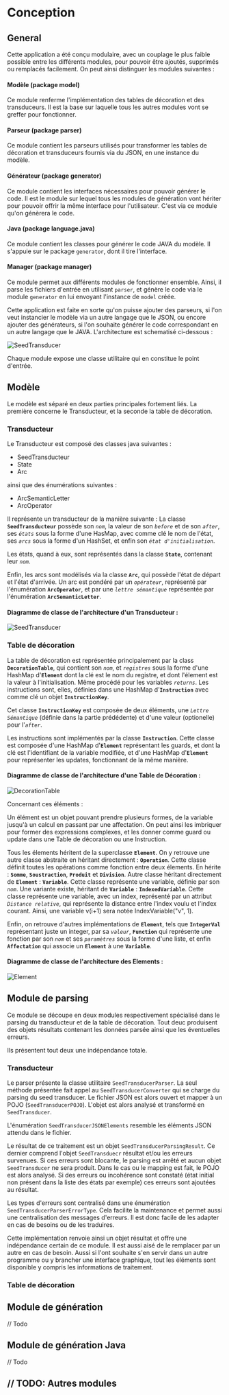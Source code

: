 # Conception

## General

Cette application a été conçu modulaire, avec un couplage le plus faible possible entre les différents modules, pour pouvoir être ajoutés, supprimés ou remplacés facilement. On peut ainsi distinguer les modules suivantes :

#### Modèle (package model)

Ce module renferme l'implémentation des tables de décoration et des transduceurs. Il est la base sur laquelle tous les autres modules vont se greffer pour fonctionner.

#### Parseur (package parser)

Ce module contient les parseurs utilisés pour transformer les tables de décoration et transduceurs fournis via du JSON, en une instance du modèle.

#### Générateur (package generator)

Ce module contient les interfaces nécessaires pour pouvoir générer le code. Il est le module sur lequel tous les modules de génération vont hériter pour pouvoir offrir la même interface pour l'utilisateur. C'est via ce module qu'on génèrera le code.

#### Java (package language.java)

Ce module contient les classes pour générer le code JAVA du modèle. Il s'appuie sur le package `generator`, dont il tire l'interface.

#### Manager (package manager)

Ce module permet aux différents modules de fonctionner ensemble. Ainsi, il parse les fichiers d'entrée en utilisant `parser`, et génère le code via le module `generator` en lui envoyant l'instance de `model` créée.

Cette application est faite en sorte qu'on puisse ajouter des parseurs, si l'on veut instancier le modèle via un autre langage que le JSON, ou encore ajouter des générateurs, si l'on souhaite générer le code correspondant en un autre langage que le JAVA. L'architecture est schematisé ci-dessous :

![SeedTransducer](img/Program.png)

Chaque module expose une classe utilitaire qui en constitue le point d'entrée.

## Modèle

Le modèle est séparé en deux parties principales fortement liés. La première concerne le Transducteur, et la seconde la table de décoration.

### Transducteur

Le Transducteur est composé des classes java suivantes : 
- SeedTransducteur
- State
- Arc

ainsi que des énumérations suivantes :
- ArcSemanticLetter
- ArcOperator

Il représente un transducteur de la manière suivante : La classe **`SeedTransducteur`** possède son _`nom`_, la valeur de son _`before`_ et de son _`after`_, ses _`états`_ sous la forme d'une HasMap, avec comme clé le nom de l'état, ses _`arcs`_ sous la forme d'un HashSet, et enfin son _`état d'initialisation`_.

Les états, quand à eux, sont représentés dans la classe **`State`**, contenant leur _`nom`_.

Enfin, les arcs sont modélisés via la classe **`Arc`**, qui possède l'état de départ et l'état d'arrivée. Un arc est pondéré par un _`opérateur`_, représenté par l'énumération **`ArcOperator`**, et par une _`lettre sémantique`_ représentée par l'énumération **`ArcSemanticLetter`**.

#### Diagramme de classe de l'architecture d'un Transducteur :

![SeedTransducer](img/SeedTransducer.png)

### Table de décoration

La table de décoration est représentée principalement par la class **`DecorationTable`**, qui contient son _`nom`_, et _`registres`_ sous la forme d'une HashMap d'**`Element`** dont la clé est le nom du registre, et dont l'élement est la valeur à l'initialisation. Même procédé pour les variables _`returns`_. Les instructions sont, elles, définies dans une HashMap d'**`Instruction`** avec comme clé un objet **`InstructionKey`**.

Cet classe **`InstructionKey`** est composée de deux éléments, une _`Lettre Sémantique`_ (définie dans la partie prédédente) et d'une valeur (optionelle) pour l'_`after`_.

Les instructions sont implémentés par la classe **`Instruction`**. Cette classe est composée d'une HashMap d'**`Element`** représentant les guards, et dont la clé est l'identifiant de la variable modifiée, et d'une HashMap d'**`Element`** pour représenter les updates, fonctionnant de la même manière.

#### Diagramme de classe de l'architecture d'une Table de Décoration :

![DecorationTable](img/DecorationTable.png)

Concernant ces éléments : 

Un élément est un objet pouvant prendre plusieurs formes, de la variable jusqu'à un calcul en passant par une affectation. On peut ainsi les imbriquer pour former des expressions complexes, et les donner comme guard ou update dans une Table de décoration ou une Instruction.

Tous les élements héritent de la superclasse **`Element`**. On y retrouve une autre classe abstraite en héritant directement : **`Operation`**. Cette classe définit toutes les opérations comme fonction entre deux élements. En hérite : **`Somme`**, **`Soustraction`**, **`Produit`** et **`Division`**. Autre classe héritant directement de **`Element`** : **`Variable`**. Cette classe représente une variable, définie par son _`nom`_. Une variante existe, héritant de **`Variable`** : **`IndexedVariable`**. Cette classe représente une variable, avec un index, représenté par un attribut _`Distance relative`_, qui représente la distance entre l'index voulu et l'index courant. Ainsi, une variable v(i+1) sera notée IndexVariable("v", 1).

Enfin, on retrouve d'autres implémentations de **`Element`**, tels que **`IntegerVal`** représentant juste un integer, par sa _`valeur`_, **`Function`** qui représente une fonction par son _`nom`_ et ses _`paramètres`_ sous la forme d'une liste, et enfin **`Affectation`** qui associe un **`Element`** à une **`Variable`**.

#### Diagramme de classe de l'architecture des Elements :

![Element](img/Element.png)

## Module de parsing

Ce module se découpe en deux modules respectivement spécialisé dans le parsing du transducteur et de la table de décoration. 
Tout deuc produisent des objets résultats contenant les données parsée ainsi que les éventuelles erreurs. 

Ils présentent tout deux une indépendance totale.

### Transducteur

Le parser présente la classe utilitaire `SeedTransducerParser`. La seul méthode présentée fait appel au `SeedTransducerConverter` 
qui se charge du parsing du seed transducer. Le fichier JSON est alors ouvert et mapper à un POJO (`SeedTransducerPOJO`).
L'objet est alors analysé et transformé en `SeedTransducer`.

L'énumération `SeedTransducerJSONElements` resemble les éléments JSON attendu dans le fichier.
 
Le résultat de ce traitement est un objet `SeedTransducerParsingResult`. Ce dernier comprend l'objet `SeedTransduecr`
résultat et/ou les erreurs survenues. Si ces erreurs sont blocante, le parsing est arrêté et aucun objet
`SeedTransducer` ne sera produit. Dans le cas ou le mapping est fait, le POJO est alors analysé. Si des erreurs
ou incohérence sont constaté (état initial non présent dans la liste des états par exemple) ces erreurs
sont ajoutées au résultat. 

Les types d'erreurs sont centralisé dans une énumération `SeedTransducerParserErrorType`. Cela facilite la maintenance
et permet aussi une centralisation des messages d'erreurs. Il est donc facile de les adapter en cas de besoins ou 
de les traduires.

Cette implémentation renvoie ainsi un objet résultat et offre une indépendance certain de ce module. 
Il est aussi aisé de le remplacer par un autre en cas de besoin. 
Aussi si l'ont souhaite s'en servir dans un autre programme ou y brancher une interface graphique, tout les 
éléments sont disponible y compris les informations de traitement. 


### Table de décoration


## Module de génération

// Todo

## Module de génération Java

// Todo

## // TODO: Autres modules